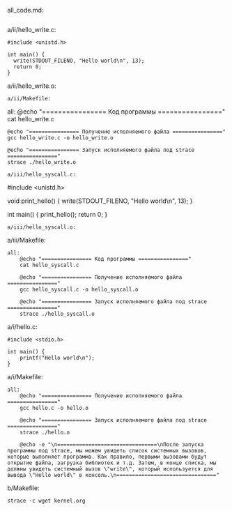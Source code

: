 all_code.md:
```

```
a/ii/hello_write.c:
```
#include <unistd.h>

int main() {
  write(STDOUT_FILENO, "Hello world\n", 13);
  return 0;
}

```
a/ii/hello_write.o:
```
a/ii/Makefile:
```
all:
	@echo "================ Код программы ================"
	cat hello_write.c

	@echo "================ Получение исполняемого файла ================"
	gcc hello_write.c -o hello_write.o

	@echo "================ Запуск исполняемого файла под strace ================"
	strace ./hello_write.o

```
a/iii/hello_syscall.c:
```
#include <unistd.h>

void print_hello() {
  write(STDOUT_FILENO, "Hello world\n", 13);
}

int main() {
  print_hello();
  return 0;
}

```
a/iii/hello_syscall.o:
```
a/iii/Makefile:
```
all:
	@echo "================ Код программы ================"
	cat hello_syscall.c

	@echo "================ Получение исполняемого файла ================"
	gcc hello_syscall.c -o hello_syscall.o

	@echo "================ Запуск исполняемого файла под strace ================"
	strace ./hello_syscall.o

```
a/i/hello.c:
```
#include <stdio.h>

int main() {
    printf("Hello world\n");
}

```
a/i/Makefile:
```
all:
	@echo "================ Получение исполняемого файла ================"
	gcc hello.c -o hello.o

	@echo "================ Запуск исполняемого файла под strace ================"
	strace ./hello.o

	@echo -e "\n================================\nПосле запуска программы под strace, мы можем увидеть список системных вызовов, которые выполняет программа. Как правило, первыми вызовами будут открытие файла, загрузка библиотек и т.д. Затем, в конце списка, мы должны увидеть системный вызов \"write\", который используется для вывода \"Hello world\" в консоль.\n================================"

```
b/Makefile:
```
strace -c wget kernel.org

```
